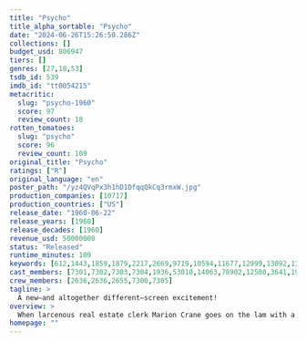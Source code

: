 ```yaml
---
title: "Psycho"
title_alpha_sortable: "Psycho"
date: "2024-06-26T15:26:50.286Z"
collections: []
budget_usd: 806947
tiers: []
genres: [27,18,53]
tsdb_id: 539
imdb_id: "tt0054215"
metacritic:
  slug: "psycho-1960"
  score: 97
  review_count: 18
rotten_tomatoes:
  slug: "psycho"
  score: 96
  review_count: 109
original_title: "Psycho"
ratings: ["R"]
original_language: "en"
poster_path: "/yz4QVqPx3h1hD1DfqqQkCq3rmxW.jpg"
production_companies: [10717]
production_countries: ["US"]
release_date: "1960-06-22"
release_years: [1960]
release_decades: [1960]
revenue_usd: 50000000
status: "Released"
runtime_minutes: 109
keywords: [612,1443,1859,1879,2217,2669,9719,10594,11677,12999,13092,13112,14604,41329,155790,156091,233450]
cast_members: [7301,7302,7303,7304,1936,53010,14063,78902,12500,3641,19781,19111,45525,2636,7520]
crew_members: [2636,2636,2655,7300,7305]
tagline: >
  A new—and altogether different—screen excitement!
overview: >
  When larcenous real estate clerk Marion Crane goes on the lam with a wad of cash and hopes of starting a new life, she ends up at the notorious Bates Motel, where manager Norman Bates cares for his housebound mother.
homepage: ""
---
```

